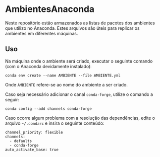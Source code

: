 # AmbientesAnaconda

Neste repositório estão armazenados as listas de pacotes dos ambientes que utilizo no Anaconda. Estes arquivos são úteis para replicar os ambientes em diferentes máquinas.

## Uso

Na máquina onde o ambiente será criado, executar o seguinte comando (com o Anaconda devidamente instalado):

    conda env create --name AMBIENTE --file AMBIENTE.yml

Onde `AMBIENTE` refere-se ao nome do ambiente a ser criado.

Caso seja necessário adicionar o canal `conda-forge`, utilize o comando a seguir:

    conda config --add channels conda-forge

Caso ocorre algum problema com a resolução das dependências, edite o arquivo `~/.condarc` e insira o seguinte conteúdo:

    channel_priority: flexible
    channels:
      - defaults
      - conda-forge
    auto_activate_base: true

